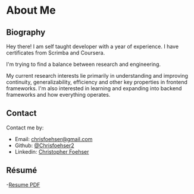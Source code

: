 # About Me

## Biography

Hey there! I am self taught developer with a year of experience. I have certificates from Scrimba and Coursera.

I'm trying to find a balance between research and engineering.

My current research interests lie primarily in understanding and improving continuity, generalizability, efficiency and other key properties in frontend frameworks. I'm also interested in learning and expanding into backend frameworks and how everything operates.

## Contact

Contact me by:

- Email: [chrisfoehser@gmail.com](mailto:chrisfoehser@gmail.com)
- Github: [@Chrisfoehser2](https://github.com/Chrisfoehser2)
- Linkedin: [Christopher Foehser](https://www.linkedin.com/in/christopher-foehser-a1695a148/)

## Résumé

-[Resume PDF](/resume/Christopher_Foehser_Resume.pdf)
